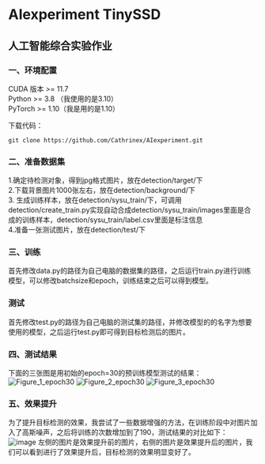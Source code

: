 # AIexperiment  TinySSD
## 人工智能综合实验作业
### 一、环境配置  

CUDA 版本 >= 11.7  
Python >= 3.8 （我使用的是3.10）  
PyTorch >= 1.10（我是用的是1.10）  

下载代码：
```
git clone https://github.com/Cathrinex/AIexperiment.git
```

### 二、准备数据集
1.确定待检测对象，得到jpg格式图片，放在detection/target/下  
2.下载背景图片1000张左右，放在detection/background/下  
3. 生成训练样本，放在detection/sysu_train/下，可调用detection/create_train.py实现自动合成detection/sysu_train/images里面是合成的训练样本，detection/sysu_train/label.csv里面是标注信息  
4.准备一张测试图片，放在detection/test/下  

### 三、训练
首先修改data.py的路径为自己电脑的数据集的路径，之后运行train.py进行训练模型，可以修改batchsize和epoch，训练结束之后可以得到模型。  
### 测试
首先修改test.py的路径为自己电脑的测试集的路径，并修改模型的的名字为想要使用的模型，之后运行test.py即可得到目标检测后的图片。  

### 四、测试结果
下面的三张图是用初始的epoch=30的预训练模型测试的结果：
![Figure_1_epoch30](https://user-images.githubusercontent.com/117092266/199030825-b9305f57-def7-40c9-b576-23dca9e369bb.png)
![Figure_2_epoch30](https://user-images.githubusercontent.com/117092266/199030852-7306e876-b435-49e9-b8e9-4dd61314f969.png)
![Figure_3_epoch30](https://user-images.githubusercontent.com/117092266/199030878-daac98cb-7fb5-4ec3-b942-b4e460253b58.png)

### 五、效果提升
为了提升目标检测的效果，我尝试了一些数据增强的方法，在训练阶段中对图片加入了高斯噪声，之后将训练的次数增加到了190，测试结果的对比如下：  
![image](https://user-images.githubusercontent.com/117092266/199035298-6d44b2b5-29dd-4952-9739-675de4bb8bfd.png)
左侧的图片是效果提升前的图片，右侧的图片是效果提升后的图片，我们可以看到进行了效果提升后，目标检测的效果明显变好了。
